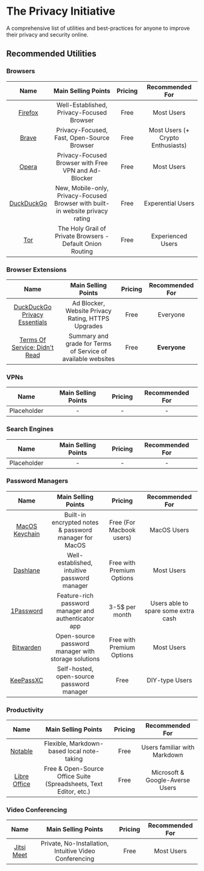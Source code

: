 # The Privacy Initiative

A comprehensive list of utilities and best-practices for anyone to improve their privacy and security online.

## Recommended Utilities

### Browsers


| Name                               |  Main Selling Points                                | Pricing       | Recommended For |
| :---------------------------------:|:--------------------------------------------------: | :------------:|:---------------:|
| [Firefox](https://www.mozilla.org/en-US/firefox/new/) | Well-Established, Privacy-Focused Browser | Free | Most Users |
| [Brave](https://brave.com/) | Privacy-Focused, Fast, Open-Source Browser | Free | Most Users (+ Crypto Enthusiasts) |
| [Opera](https://www.opera.com/) | Privacy-Focused Browser with Free VPN and Ad-Blocker | Free | Most Users |
| [DuckDuckGo](https://duckduckgo.com/app) | New, Mobile-only, Privacy-Focused Browser with built-in website privacy rating | Free | Experential Users |
| [Tor](https://www.torproject.org/) | The Holy Grail of Private Browsers - Default Onion Routing | Free | Experienced Users |




### Browser Extensions


| Name                               |  Main Selling Points                                | Pricing       | Recommended For |
| :---------------------------------:|:--------------------------------------------------: | :------------:|:---------------:|
| [DuckDuckGo Privacy Essentials](https://chrome.google.com/webstore/detail/duckduckgo-privacy-essent/bkdgflcldnnnapblkhphbgpggdiikppg/)      | Ad Blocker, Website Privacy Rating, HTTPS Upgrades  | Free | Everyone |
| [Terms Of Service; Didn't Read](https://tosdr.org/downloads.html)       | Summary and grade for Terms of Service of available websites  | Free | **Everyone** |

### VPNs

| Name                               |  Main Selling Points                                | Pricing       | Recommended For |
| :---------------------------------:|:--------------------------------------------------: | :------------:|:---------------:|
| Placeholder | - | - | - |

### Search Engines

| Name                               |  Main Selling Points                                | Pricing       | Recommended For |
| :---------------------------------:|:--------------------------------------------------: | :------------:|:---------------:|
| Placeholder | - | - | - |

### Password Managers

| Name                               |  Main Selling Points                                | Pricing       | Recommended For |
| :---------------------------------:|:--------------------------------------------------: | :------------:|:---------------:|
| [MacOS Keychain](https://support.apple.com/en-gb/guide/keychain-access/kyca1083/mac) | Built-in encrypted notes & password manager for MacOS | Free (For Macbook users) | MacOS Users |
| [Dashlane](https://support.apple.com/en-gb/guide/keychain-access/kyca1083/mac) | Well-established, intuitive password manager | Free with Premium Options | Most Users |
| [1Password](https://1password.com/) | Feature-rich password manager and authenticator app | 3-5$ per month | Users able to spare some extra cash |
| [Bitwarden](https://bitwarden.com/) | Open-source password manager with storage solutions | Free with Premium Options | Most Users |
| [KeePassXC](https://keepassxc.org/download/) | Self-hosted, open-source password manager | Free | DIY-type Users |

### Productivity

| Name                               |  Main Selling Points                                | Pricing       | Recommended For |
| :---------------------------------:|:--------------------------------------------------: | :------------:|:---------------:|
| [Notable](https://notable.md/) | Flexible, Markdown-based local note-taking | Free | Users familiar with Markdown |
| [Libre Office](https://www.libreoffice.org/) | Free & Open-Source Office Suite (Spreadsheets, Text Editor, etc.) | Free | Microsoft & Google-Averse Users |

### Video Conferencing

| Name                               |  Main Selling Points                                | Pricing       | Recommended For |
| :---------------------------------:|:--------------------------------------------------: | :------------:|:---------------:|
| [Jitsi Meet](https://meet.jit.si/) | Private, No-Installation, Intuitive Video Conferencing | Free | Most Users |
